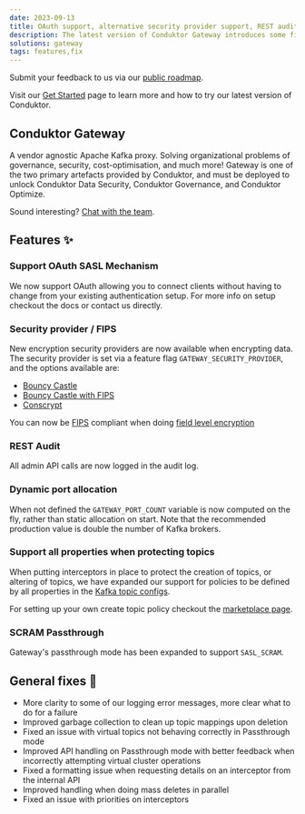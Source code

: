 ```yaml
---
date: 2023-09-13
title: OAuth support, alternative security provider support, REST audit and more
description: The latest version of Conduktor Gateway introduces some fixes & improvements.
solutions: gateway
tags: features,fix
---
```


Submit your feedback to us via our [public roadmap](https://product.conduktor.help/).

Visit our [Get Started](https://docs.conduktor.io/gateway/) page to learn more and how to try our latest version of Conduktor.

## Conduktor Gateway

A vendor agnostic Apache Kafka proxy. Solving organizational problems of governance, security, cost-optimisation, and much more! Gateway is one of the two primary artefacts provided by Conduktor, and must be deployed to unlock Conduktor Data Security, Conduktor Governance, and Conduktor Optimize.

Sound interesting? [Chat with the team](https://www.conduktor.io/contact/sales/).

## Features ✨

### Support OAuth SASL Mechanism

We now support OAuth allowing you to connect clients without having to change from your existing authentication setup. For more info on setup checkout the docs or contact us directly.

### Security provider / FIPS

New encryption security providers are now available when encrypting data. 
The security provider is set via a feature flag `GATEWAY_SECURITY_PROVIDER`, and the options available are: 

* [Bouncy Castle](https://www.bouncycastle.org/)
* [Bouncy Castle with FIPS](https://downloads.bouncycastle.org/fips-java/docs/BC-FJA-SecurityPolicy-1.0.2.pdf)
* [Conscrypt](https://www.conscrypt.org/)

You can now be [FIPS](https://en.wikipedia.org/wiki/Federal_Information_Processing_Standards) compliant when doing [field level encryption](https://marketplace.conduktor.io/interceptors/field-level-encryption/) 

### REST Audit

All admin API calls are now logged in the audit log.

### Dynamic port allocation 

When not defined the `GATEWAY_PORT_COUNT` variable is now computed on the fly, rather than static allocation on start. 
Note that the recommended production value is double the number of Kafka brokers.

### Support all properties when protecting topics

When putting interceptors in place to protect the creation of topics, or altering of topics, we have expanded our support for policies to be defined by all properties in the [Kafka topic configs](https://kafka.apache.org/documentation/#topicconfigs). 

For setting up your own create topic policy checkout the [marketplace page](https://marketplace.conduktor.io/interceptors/safeguard-create-topic-policy).

### SCRAM Passthrough

Gateway's passthrough mode has been expanded to support `SASL_SCRAM`.

## General fixes 🔨

- More clarity to some of our logging error messages, more clear what to do for a failure
- Improved garbage collection to clean up topic mappings upon deletion
- Fixed an issue with virtual topics not behaving correctly in Passthrough mode
- Improved API handling on Passthrough mode with better feedback when incorrectly attempting virtual cluster operations
- Fixed a formatting issue when requesting details on an interceptor from the internal API
- Improved handling when doing mass deletes in parallel
- Fixed an issue with priorities on interceptors
